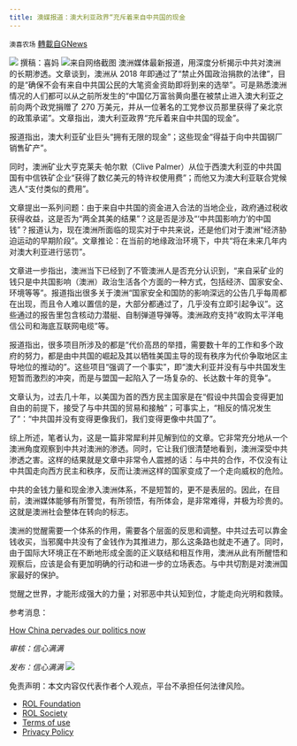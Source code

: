 ```yaml
---
title: 澳媒报道：澳大利亚政界“充斥着来自中共国的现金
---
```

`澳喜农场` [轉載自GNews](https://gnews.org/zh-hans/2309554/)

![](https://assets.gnews.org/wp-content/uploads/2022/04/image-2608-4.png)
撰稿：喜妈
![](https://assets.gnews.org/wp-content/uploads/2022/04/Picture1-6.jpg)来自网络截图
澳洲媒体最新报道，用深度分析揭示中共对澳洲的长期渗透。文章谈到，澳洲从 2018 年即通过了“禁止外国政治捐款的法律”，目的是“确保不会有来自中共国公民的大笔资金资助即将到来的选举”。可是熟悉澳洲情况的人们都可以从之前所发生的“中国亿万富翁黄向墨在被禁止进入澳大利亚之前向两个政党捐赠了 270 万美元，并从一位著名的工党参议员那里获得了亲北京的政策承诺”。文章指出，澳大利亚政界“充斥着来自中共国的现金”。

报道指出，澳大利亚矿业巨头“拥有无限的现金”；这些现金“得益于向中共国钢厂销售矿产”。

同时，澳洲矿业大亨克莱夫·帕尔默（Clive Palmer）从位于西澳大利亚的中共国国有中信铁矿企业“获得了数亿美元的特许权使用费”；而他又为澳大利亚联合党候选人“支付类似的费用”。

文章提出一系列问题：由于来自中共国的资金进入合法的当地企业，政府通过税收获得收益，这是否为“两全其美的结果”？这是否是涉及“‘中共国影响力’的中国钱”？报道认为，现在澳洲所面临的现实对于中共来说，还是他们对于澳洲“经济胁迫运动的早期阶段”。文章推论：在当前的地缘政治环境下，中共“将在未来几年内对澳大利亚进行惩罚”。

文章进一步指出，澳洲当下已经到了不管澳洲人是否充分认识到，“来自采矿业的钱只是中共国影响（澳洲）政治生活各个方面的一种方式，包括经济、国家安全、环境等等”。报道指出很多关于澳洲“国家安全和国防的影响深远的公告几乎每周都在出现，而且令人难以置信的是，大部分都通过了，几乎没有立即引起争议”。这些通过的报告里包含核动力潜艇、自制弹道导弹等。澳洲政府支持“收购太平洋电信公司和海底互联网电缆”等。

报道指出，很多项目所涉及的都是“代价高昂的举措，需要数十年的工作和多个政府的努力，都是由中共国的崛起及其以牺牲美国主导的现有秩序为代价争取地区主导地位的推动的”。这些项目“强调了一个事实”，即“澳大利亚并没有与中共国发生短暂而激烈的冲突，而是与盟国一起陷入了一场复杂的、长达数十年的竞争”。

文章认为，过去几十年，以美国为首的西方民主国家是在“假设中共国会变得更加自由的前提下，接受了与中共国的贸易和接触”；可事实上，“相反的情况发生了”：“中共国并没有变得更像我们，我们变得更像中共国了”。

综上所述，笔者认为，这是一篇非常犀利并见解到位的文章。它非常充分地从一个澳洲角度观察到中共对澳洲的渗透。同时，它让我们很清楚地看到，澳洲深受中共渗透之害。这样的结果就是文章中非常令人震撼的话：与中共的合作，不仅没有让中共国走向西方民主和秩序，反而让澳洲这样的国家变成了一个走向威权的危险。

中共的金钱力量和现金渗入澳洲体系，不是短暂的，更不是表层的。因此，在目前，澳洲媒体能够有所警觉，有所领悟，有所体会，是非常难得，并极为珍贵的。这就是澳洲社会整体在转向的标志。

澳洲的觉醒需要一个体系的作用，需要各个层面的反思和调整。中共过去可以靠金钱收买，当邪魔中共没有了金钱作为其推进力，那么这条路也就走不通了。同时，由于国际大环境正在不断地形成全面的正义联结和相互作用，澳洲从此有所醒悟和观察后，应该是会有更加明确的行动和进一步的立场表态。与中共切割是对澳洲国家最好的保护。

觉醒之世界，才能形成强大的力量；对邪恶中共认知到位，才能走向光明和救赎。

参考消息：

[How China pervades our politics now](https://www.afr.com/policy/foreign-affairs/how-china-pervades-our-politics-now-20220407-p5abt4)

*审核：信心满满*

*发布：信心满满*
![](https://assets.gnews.org/wp-content/uploads/2022/04/HA.jpg)
 

免责声明：本文内容仅代表作者个人观点，平台不承担任何法律风险。

- [ROL Foundation](https://rolfoundation.org/)
- [ROL Society](https://rolsociety.org/)
- [Terms of use](https://gnews.org/terms-of-use-3/)
- [Privacy Policy](https://gnews.org/privacy-policy/)
